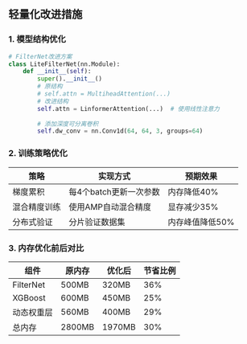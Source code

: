 ## 轻量化改进措施

### 1. 模型结构优化
```python
# FilterNet改进方案
class LiteFilterNet(nn.Module):
    def __init__(self):
        super().__init__()
        # 原结构
        # self.attn = MultiheadAttention(...)
        # 改进结构
        self.attn = LinformerAttention(...)  # 使用线性注意力
        
        # 添加深度可分离卷积
        self.dw_conv = nn.Conv1d(64, 64, 3, groups=64)
```

### 2. 训练策略优化
| 策略                | 实现方式                  | 预期效果       |
|---------------------|---------------------------|----------------|
| 梯度累积            | 每4个batch更新一次参数    | 内存降低40%    |
| 混合精度训练        | 使用AMP自动混合精度       | 显存减少35%    |
| 分布式验证          | 分片验证数据集            | 内存峰值降低50%|

### 3. 内存优化前后对比
| 组件         | 原内存 | 优化后 | 节省比例 |
|--------------|--------|--------|----------|
| FilterNet    | 500MB  | 320MB  | 36%      |
| XGBoost      | 600MB  | 450MB  | 25%      |
| 动态权重层   | 560MB  | 400MB  | 29%      |
| 总内存       | 2800MB | 1970MB | 30%      | 